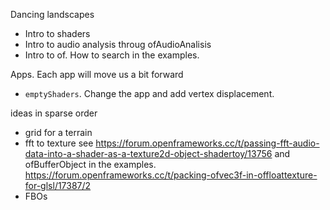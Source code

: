 Dancing landscapes

- Intro to shaders
- Intro to audio analysis throug ofAudioAnalisis
- Intro to of. How to search in the examples.

Apps. Each app will move us a bit forward
- `emptyShaders`. Change the app and add vertex displacement.

ideas in sparse order
- grid for a terrain
- fft to texture see https://forum.openframeworks.cc/t/passing-fft-audio-data-into-a-shader-as-a-texture2d-object-shadertoy/13756 and ofBufferObject in the examples. https://forum.openframeworks.cc/t/packing-ofvec3f-in-offloattexture-for-glsl/17387/2
- FBOs
